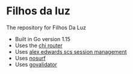 # Filhos da luz

The repository for Filhos Da Luz



- Built in Go version 1.15
- Uses the [chi router](github.com/go-chi/chi)
- Uses [alex edwards scs session management](github.com/alexedwards/scs)
- Uses [nosurf](github.com/justinas/nosurf)
- Uses [govalidator](https://github.com/asaskevich/govalidator)

